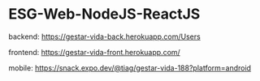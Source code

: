 # ESG-Web-NodeJS-ReactJS

backend: https://gestar-vida-back.herokuapp.com/Users


frontend: https://gestar-vida-front.herokuapp.com/


mobile: https://snack.expo.dev/@tiag/gestar-vida-188?platform=android

